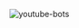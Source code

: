 
![youtube-bots](https://user-images.githubusercontent.com/95897670/146161087-f8726a40-724c-48eb-9b71-f7bcd28ea168.jpg)
